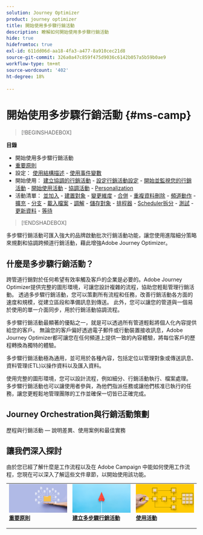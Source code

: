 ```yaml
---
solution: Journey Optimizer
product: journey optimizer
title: 開始使用多步驟行銷活動
description: 瞭解如何開始使用多步驟行銷活動
hide: true
hidefromtoc: true
exl-id: 611dd06d-aa18-4fa3-a477-8a910cec21d8
source-git-commit: 326a0a47c859f475d9036c6142b057a5b59b0ae9
workflow-type: tm+mt
source-wordcount: '402'
ht-degree: 18%

---
```


# 開始使用多步驟行銷活動 {#ms-camp}

>[!BEGINSHADEBOX]

**目錄**

* 開始使用多步驟行銷活動
* [重要原則](gs-campaign-creation.md)
* 設定： [使用結構描述](ms-schemas.md) - [使用事件變數](event-variables.md)
* 開始使用： [建立協調的行銷活動](create-ms-campaign.md) - [設定行銷活動設定](ms-campaign-settings.md) - [開始並監視您的行銷活動](start-monitor-campaigns.md) - [開始使用活動](activities/about-activities.md) - [協調活動](orchestrate-activities.md) - [Personalization](ms-personalization.md)
* 活動清單： [並加入](activities/and-join.md) - [建置對象](activities/build-audience.md) - [變更維度](activities/change-dimension.md) - [合併](activities/combine.md) - [重複資料刪除](activities/deduplication.md) - [頻道動作](activities/channels.md) - [擴充](activities/enrichment.md) - [分支](activities/fork.md) - [載入檔案](activities/load-file.md) - [調解](activities/reconciliation.md) - [儲存對象](activities/save-audience.md) - [排程器](activities/scheduler.md) - [Scheduler拆分](activities/split.md) - [測試](activities/test.md) - [更新資料](activities/update-data.md) - [等待](activities/wait.md)

>[!ENDSHADEBOX]

多步驟行銷活動可匯入強大的品牌啟動批次行銷活動功能，讓您使用進階細分策略來規劃和協調跨頻道行銷活動，藉此增強Adobe Journey Optimizer。

## 什麼是多步驟行銷活動？

跨管道行銷對於任何希望有效率觸及客戶的企業是必要的。Adobe Journey Optimizer提供完整的圖形環境，可讓您設計複雜的流程，協助您輕鬆管理行銷活動。 透過多步驟行銷活動，您可以策劃所有流程和任務，改善行銷活動各方面的速度和規模，從建立區段和準備訊息到傳送。 此外，您可以讓您的管道與一個易於使用的單一介面同步，用於行銷活動協調流程。

多步驟行銷活動最顯著的優點之一，就是可以透過所有管道輕鬆將個人化內容提供給您的客戶。 無論您的客戶偏好透過電子郵件或行動裝置接收訊息，Adobe Journey Optimizer都可讓您在任何頻道上提供一致的內容體驗，將每位客戶的歷程轉換為獨特的體驗。

多步驟行銷活動極為通用，並可用於各種內容，包括定位以管理對象或傳送訊息、資料管理(ETL)以操作資料以及匯入資料。

使用完整的圖形環境，您可以設計流程，例如細分、行銷活動執行、檔案處理。 多步驟行銷活動也可以讓使用者參與，為他們指派任務或讓他們核准已執行的任務，讓您更輕鬆地管理團隊的工作並確保一切皆已正確完成。


## Journey Orchestration與行銷活動策劃

歷程與行銷活動 — 說明差異、使用案例和最佳實務



## 讓我們深入探討

由於您已經了解什麼是工作流程以及在 Adobe Campaign 中能如何使用工作流程，您現在可以深入了解這些文件章節，以開始使用該功能。

<table style="table-layout:fixed"><tr style="border: 0;">
<td>
<a href="gs-campaign-creation.md">
<img alt="存取並管理工作流程" src="assets/do-not-localize/workflow-access.jpeg">
</a>
<div>
<a href="gs-campaign-creation.md"><strong>重要原則</strong></a>
</div>
<p>
</td>
<td>
<a href="create-ms-campaign.md">
<img alt="銷售機會" src="assets/do-not-localize/workflow-create.jpeg">
</a>
<div><a href="create-ms-campaign.md"><strong>建立多步驟行銷活動</strong>
</div>
<p>
</td>
<td>
<a href="activities/about-activities.md">
<img alt="不頻繁" src="assets/do-not-localize/workflow-activities.jpeg">
</a>
<div>
<a href="activities/about-activities.md"><strong>使用活動</strong></a>
</div>
<p></td>
</tr></table>

